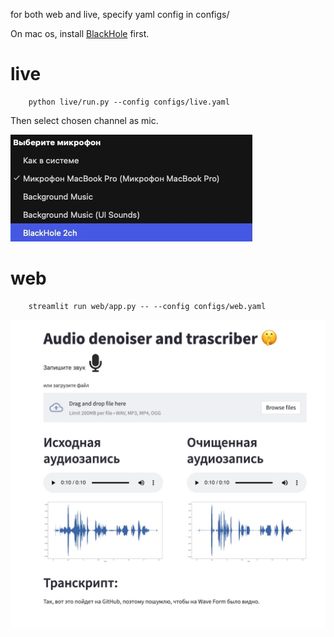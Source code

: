 for both web and live, specify yaml config in configs/

On mac os, install [BlackHole](https://github.com/ExistentialAudio/BlackHole) first.

# live
```
    python live/run.py --config configs/live.yaml
```

Then select chosen channel as mic.

![image](../doc/img/mic_choice.jpg)

# web
```
    streamlit run web/app.py -- --config configs/web.yaml
```
![image](../doc/img/front.jpg)
